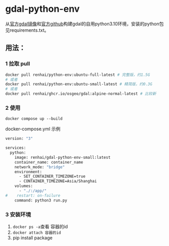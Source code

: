 # gdal-python-env
从[官方gdal镜像](https://hub.docker.com/r/osgeo/gdal/tags)和[官方github](https://github.com/OSGeo/gdal/pkgs/container/gdal/versions?filters%5Bversion_type%5D=tagged)构建gdal的自用python3.10环境，安装的python包见requirements.txt。

## 用法：

### 1 拉取 pull

```bash
docker pull renhai/python-env:ubuntu-full-latest # 完整版，约1.5G
# 或者
docker pull renhai/python-env:ubuntu-small-latest # 精简版，约0.3G
# 或者
docker pull renhai/ghcr.io/osgeo/gdal:alpine-normal-latest # 比较新
```

### 2 使用 

`docker compose up --build`

docker-compose.yml 示例

```bash
version: "3"

services:
  python:
    image: renhai/gdal-python-env-small:latest 
    container_name: container_name
    network_mode: "bridge"
    environment:
      - SET_CONTAINER_TIMEZONE=true
      - CONTAINER_TIMEZONE=Asia/Shanghai
    volumes:
      - "./:/app/"
#    restart: on-failure
    command: python3 run.py
```

### 3 安装环境

1. `docker ps -a`查看 容器的id
2. `docker attach 容器的id`
3. pip install package 
